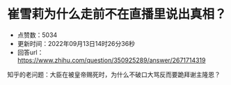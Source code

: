 # 崔雪莉为什么走前不在直播里说出真相？
- 点赞数：5034
- 更新时间：2022年09月13日14时26分36秒
- 回答url：https://www.zhihu.com/question/350925289/answer/2671714319
<body>
 <p data-pid="o7RcilFr">知乎的老问题：大臣在被皇帝赐死时，为什么不破口大骂反而要跪拜谢主隆恩？</p>
</body>